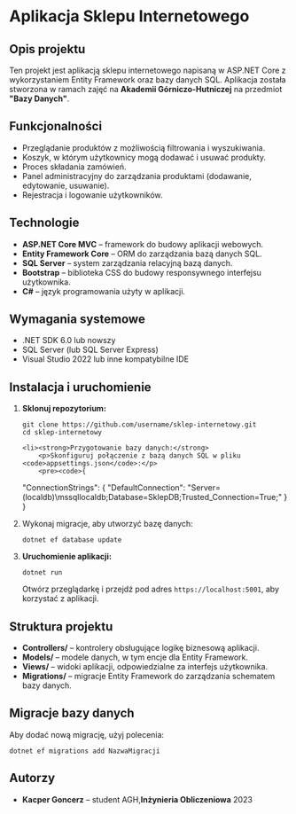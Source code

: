 <h1>Aplikacja Sklepu Internetowego</h1>

<h2>Opis projektu</h2>
<p>Ten projekt jest aplikacją sklepu internetowego napisaną w ASP.NET Core z wykorzystaniem Entity Framework oraz bazy danych SQL. Aplikacja została stworzona w ramach zajęć na <strong>Akademii Górniczo-Hutniczej</strong> na przedmiot <strong>"Bazy Danych"</strong>.</p>

<h2>Funkcjonalności</h2>
<ul>
    <li>Przeglądanie produktów z możliwością filtrowania i wyszukiwania.</li>
    <li>Koszyk, w którym użytkownicy mogą dodawać i usuwać produkty.</li>
    <li>Proces składania zamówień.</li>
    <li>Panel administracyjny do zarządzania produktami (dodawanie, edytowanie, usuwanie).</li>
    <li>Rejestracja i logowanie użytkowników.</li>
</ul>

<h2>Technologie</h2>
<ul>
    <li><strong>ASP.NET Core MVC</strong> – framework do budowy aplikacji webowych.</li>
    <li><strong>Entity Framework Core</strong> – ORM do zarządzania bazą danych SQL.</li>
    <li><strong>SQL Server</strong> – system zarządzania relacyjną bazą danych.</li>
    <li><strong>Bootstrap</strong> – biblioteka CSS do budowy responsywnego interfejsu użytkownika.</li>
    <li><strong>C#</strong> – język programowania użyty w aplikacji.</li>
</ul>

<h2>Wymagania systemowe</h2>
<ul>
    <li>.NET SDK 6.0 lub nowszy</li>
    <li>SQL Server (lub SQL Server Express)</li>
    <li>Visual Studio 2022 lub inne kompatybilne IDE</li>
</ul>

<h2>Instalacja i uruchomienie</h2>
<ol>
    <li><strong>Sklonuj repozytorium:</strong>
        <pre><code>git clone https://github.com/username/sklep-internetowy.git
cd sklep-internetowy</code></pre>
    </li>

    <li><strong>Przygotowanie bazy danych:</strong>
        <p>Skonfiguruj połączenie z bazą danych SQL w pliku <code>appsettings.json</code>:</p>
        <pre><code>{
  "ConnectionStrings": {
    "DefaultConnection": "Server=(localdb)\\mssqllocaldb;Database=SklepDB;Trusted_Connection=True;"
  }
}</code>
</pre>
    <li>
        <p>Wykonaj migracje, aby utworzyć bazę danych:</p>
        <pre><code>dotnet ef database update</code></pre>
    </li>
<li><strong>Uruchomienie aplikacji:</strong>
        <pre><code>dotnet run</code></pre>
        <p>Otwórz przeglądarkę i przejdź pod adres <code>https://localhost:5001</code>, aby korzystać z aplikacji.</p>
    </li>
    
</ol>

<h2>Struktura projektu</h2>
<ul>
    <li><strong>Controllers/</strong> – kontrolery obsługujące logikę biznesową aplikacji.</li>
    <li><strong>Models/</strong> – modele danych, w tym encje dla Entity Framework.</li>
    <li><strong>Views/</strong> – widoki aplikacji, odpowiedzialne za interfejs użytkownika.</li>
    <li><strong>Migrations/</strong> – migracje Entity Framework do zarządzania schematem bazy danych.</li>
</ul>

<h2>Migracje bazy danych</h2>
<p>Aby dodać nową migrację, użyj polecenia:</p>
<pre><code>dotnet ef migrations add NazwaMigracji</code></pre>

<h2>Autorzy</h2>
<ul>
    <li><strong>Kacper Goncerz</strong> – student AGH,<strong>Inżynieria Obliczeniowa</strong> 2023</li>
</ul>
